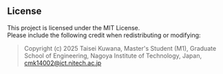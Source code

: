## License
This project is licensed under the MIT License.  
Please include the following credit when redistributing or modifying:

> Copyright (c) 2025 Taisei Kuwana,
Master's Student (M1), Graduate School of Engineering,
Nagoya Institute of Technology, Japan, cmk14002@ict.nitech.ac.jp
